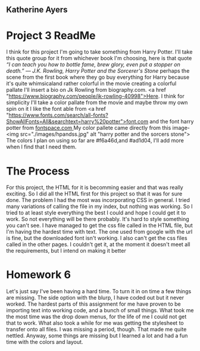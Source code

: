 ## Katherine Ayers
# Project 3 ReadMe
I think for this project I'm going to take something from Harry Potter.
I'll take this quote group for it from whichever book I'm choosing, here is that quote
*“I can teach you how to bottle fame, brew glory, even put a stopper on death.”
― J.K. Rowling, Harry Potter and the Sorcerer's Stone*
perhaps the scene from the first book where they go buy everything for Harry because it's quite whimsicaland rather colorful in the movie creating a colorful pallate
I'll insert a bio on Jk Rowling from biography.com. <a href "https://www.biography.com/people/jk-rowling-40998">Here. </a>
I think for simplicity I'll take a color pallate from the movie and maybe throw my own spin on it
I like the font able from <a href "https://www.fonts.com/search/all-fonts?ShowAllFonts=All&searchtext=harry%20potter">font.com </a>
and the font harry potter from <a href="http://www.fontspace.com/category/harry%20potter"> fontspace.com </a>
My color pallete came directly from this image-
<img src="./images/hpandss.jpg" alt "harry potter and the sorcers stone">
The colors I plan on using so far are #f6a46d,and #ad1d04, I'll add more when I find that I need them.
# The Process
For this project, the HTML for it is becomming easier and that was really exciting. So I did all the HTML first for this project so that it was for sure done.
The problem I had the most was incorporating CSS in general. I tried many variations of calling the file in my index, but nothing was working. So I tried to at least style everything the best I could and hope I could get it to work. So not everything will be there probably. It's hard to style something you can't see.
I have managed to get the css file called in the HTML file, but I'm having the hardest time with text. The one used from google with the url is fine, but the downloaded font isn't working. I also can't get the css files called in the other pages.
I couldn't get it, at the moment it doesn't meet all the requirements, but I intend on making it better
# Homework 6
Let's just say I've been having a hard time. To turn it in on time a few things are missing. The side option with the blurp, I have coded out but it never worked. The hardest parts of this assignment for me have proven to be importing text into working code, and a bunch of small things. What took me the most time was the drop down menus, for the life of me I could not get that to work. What also took a while for me was getting the stylesheet to transfer onto all files. I was missing a period, though. That made me quite nettled. Anyway, some things are missing but I learned a lot and had a fun time with the colors and layout.
